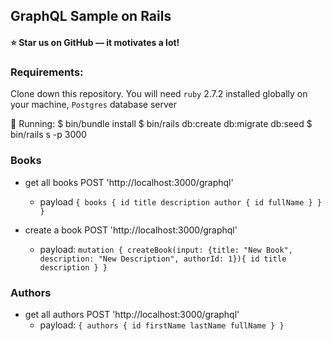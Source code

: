 ## GraphQL Sample on Rails

#### ⭐ Star us on GitHub — it motivates a lot!

### Requirements:  

Clone down this repository. You will need `ruby` 2.7.2 installed globally on your machine, `Postgres` database server

🚀 Running:
    $ bin/bundle install
    $ bin/rails db:create db:migrate db:seed 
    $ bin/rails s -p 3000

### Books

- get all books POST 'http://localhost:3000/graphql'
  - payload `{
  books {
    id
    title
    description
    author {
      id
      fullName
    }
  }
}`

- create a book POST 'http://localhost:3000/graphql'
  - payload: `mutation {
  createBook(input: {title: "New Book", description: "New Description", authorId: 1}){
    id
    title
    description
  }
}`

### Authors

- get all authors POST 'http://localhost:3000/graphql'
  - payload: `{
  authors {
    id
    firstName
    lastName
    fullName
  }
}`